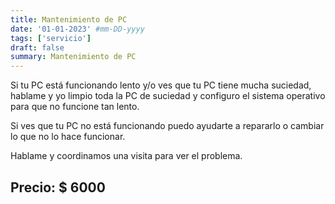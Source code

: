 ```yaml
---
title: Mantenimiento de PC
date: '01-01-2023' #mm-DD-yyyy
tags: ['servicio']
draft: false
summary: Mantenimiento de PC
---
```


Si tu PC está funcionando lento y/o ves que tu PC tiene mucha suciedad, hablame y yo limpio toda la PC de suciedad y configuro el sistema operativo para que no funcione tan lento.

Si ves que tu PC no está funcionando puedo ayudarte a repararlo o cambiar lo que no lo hace funcionar.

Hablame y coordinamos una visita para ver el problema.

## Precio: $ 6000
